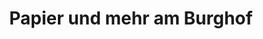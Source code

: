 ---
title: "Papier und mehr am Burghof"
url: /bodelshausen/papier-und-mehr-am-burghof/
shop: Schreibwaren
---